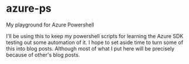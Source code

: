 # azure-ps
My playground for Azure Powershell

I'll be using this to keep my powershell scripts for learning the Azure SDK testing out some automation of it. I hope to set aside time to turn some of this into blog posts. Although most of what I put here will be precisely because of other's blog posts.
